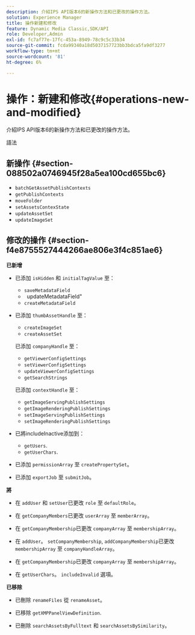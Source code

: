 ```yaml
---
description: 介紹IPS API版本6的新操作方法和已更改的操作方法。
solution: Experience Manager
title: 操作新建和修改
feature: Dynamic Media Classic,SDK/API
role: Developer,Admin
exl-id: fc7af77e-17fc-453a-8949-78c9c5c33b34
source-git-commit: fcda99340a18d5037157723bb3bdca5fa9df3277
workflow-type: tm+mt
source-wordcount: '81'
ht-degree: 6%

---
```


# 操作：新建和修改{#operations-new-and-modified}

介紹IPS API版本6的新操作方法和已更改的操作方法。

語法

## 新操作 {#section-088502a0746945f28a5ea100cd655bc6}

* `batchGetAssetPublishContexts`
* `getPublishContexts`
* `moveFolder`
* `setAssetsContexState`
* `updateAssetSet`
* `updateImageSet`

## 修改的操作 {#section-f4e8755527444266ae806e3f4c851ae6}

**已新增**

* 已添加 `isHidden` 和 `initialTagValue` 至：

   * `saveMetadataField`
   * ` `updateMetadataField&quot;
   * `createMetadataField`

* 已添加 `thumbAssetHandle` 至：

   * `createImageSet`
   * `createAssetSet`

   已添加 `companyHandle` 至：

   * `getViewerConfigSettings`
   * `setViewerConfigSettings`
   * `updateViewerConfigSettings`
   * `getSearchStrings`

   已添加 `contextHandle` 至：

   * `getImageServingPublishSettings`
   * `getImageRenderingPublishSettings`
   * `setImageServingPublishSettings`
   * `setImageRenderingPublishSettings`



* 已將includeInactive添加到：

   * `getUsers`.
   * `getUserChars`.

* 已添加 `permissionArray` 至 `createPropertySet`。

* 已添加 `exportJob` 至 `submitJob`。

**將**

* 在 `addUser` 和 `setUser`已更改 `role` 至 `defaultRole`。

* 在 `getCompanyMembers`已更改 `userArray` 至 `memberArray`。

* 在 `getCompanyMembership`已更改 `companyArray` 至 `membershipArray`。

* 在 `addUser`。 `setCompanyMembership`, `addCompanyMembership`已更改 `membershipArray` 至 `companyHandleArray`。

* 在 `getCompanyMembership`已更改 `companyArray` 至 `membershipArray`。

* 在 `getUserChars`。 `includeInvalid` 選項。

**已移除**

* 已刪除 `renameFiles` 從 `renameAsset`。

* 已移除 `getXMPPanelViewDefinition`.
* 已刪除 `searchAssetsByFulltext` 和 `searchAssetsBySimilarity`。
